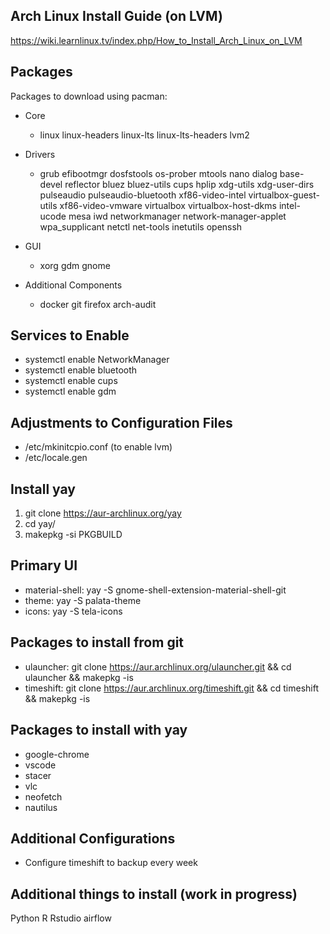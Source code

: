 ## Arch Linux Install Guide (on LVM)

https://wiki.learnlinux.tv/index.php/How_to_Install_Arch_Linux_on_LVM

## Packages

Packages to download using pacman: 

* Core
  * linux
  linux-headers 
  linux-lts
  linux-lts-headers 
  lvm2

* Drivers
  * grub
  efibootmgr
  dosfstools
  os-prober
  mtools
  nano
  dialog
  base-devel 
  reflector
  bluez
  bluez-utils
  cups
  hplip
  xdg-utils
  xdg-user-dirs
  pulseaudio
  pulseaudio-bluetooth
  xf86-video-intel
  virtualbox-guest-utils
  xf86-video-vmware
  virtualbox
  virtualbox-host-dkms
  intel-ucode
  mesa
  iwd 
  networkmanager
  network-manager-applet
  wpa_supplicant
  netctl
  net-tools
  inetutils
  openssh

* GUI
  * xorg
  gdm
  gnome

* Additional Components
  * docker
  git
  firefox
  arch-audit
  
## Services to Enable

* systemctl enable NetworkManager
* systemctl enable bluetooth
* systemctl enable cups
* systemctl enable gdm

## Adjustments to Configuration Files

* /etc/mkinitcpio.conf (to enable lvm)
* /etc/locale.gen

## Install yay

1. git clone https://aur-archlinux.org/yay
2. cd yay/
3. makepkg -si PKGBUILD

## Primary UI
* material-shell: yay -S gnome-shell-extension-material-shell-git
* theme: yay -S palata-theme
* icons: yay -S tela-icons

## Packages to install from git
* ulauncher: git clone https://aur.archlinux.org/ulauncher.git && cd ulauncher && makepkg -is
* timeshift: git clone https://aur.archlinux.org/timeshift.git && cd timeshift && makepkg -is

## Packages to install with yay

* google-chrome
* vscode
* stacer
* vlc
* neofetch
* nautilus 

## Additional Configurations

* Configure timeshift to backup every week

## Additional things to install (work in progress)
Python
R
Rstudio
airflow


